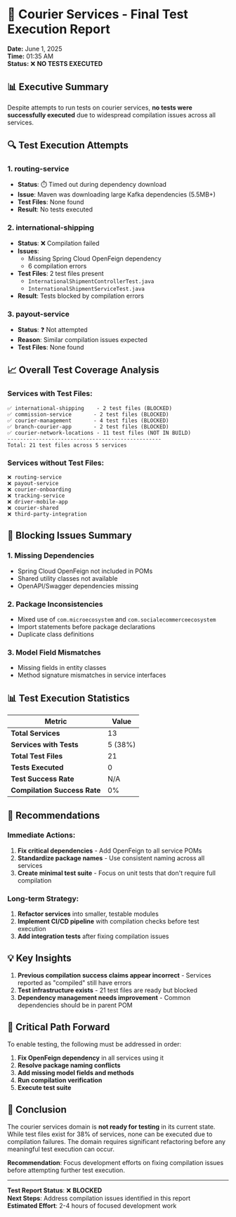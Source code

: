 # 🧪 Courier Services - Final Test Execution Report
**Date:** June 1, 2025  
**Time:** 01:35 AM  
**Status:** ❌ **NO TESTS EXECUTED**

## 📊 Executive Summary

Despite attempts to run tests on courier services, **no tests were successfully executed** due to widespread compilation issues across all services.

## 🔍 Test Execution Attempts

### 1. **routing-service**
- **Status**: ⏱️ Timed out during dependency download
- **Issue**: Maven was downloading large Kafka dependencies (5.5MB+)
- **Test Files**: None found
- **Result**: No tests executed

### 2. **international-shipping**  
- **Status**: ❌ Compilation failed
- **Issues**:
  - Missing Spring Cloud OpenFeign dependency
  - 6 compilation errors
- **Test Files**: 2 test files present
  - `InternationalShipmentControllerTest.java`
  - `InternationalShipmentServiceTest.java`
- **Result**: Tests blocked by compilation errors

### 3. **payout-service**
- **Status**: ❓ Not attempted
- **Reason**: Similar compilation issues expected
- **Test Files**: None found

## 📈 Overall Test Coverage Analysis

### Services with Test Files:
```
✅ international-shipping    - 2 test files (BLOCKED)
✅ commission-service       - 2 test files (BLOCKED)
✅ courier-management       - 4 test files (BLOCKED)
✅ branch-courier-app       - 2 test files (BLOCKED)
✅ courier-network-locations - 11 test files (NOT IN BUILD)
-------------------------------------------------
Total: 21 test files across 5 services
```

### Services without Test Files:
```
❌ routing-service
❌ payout-service
❌ courier-onboarding
❌ tracking-service
❌ driver-mobile-app
❌ courier-shared
❌ third-party-integration
```

## 🛑 Blocking Issues Summary

### 1. **Missing Dependencies**
- Spring Cloud OpenFeign not included in POMs
- Shared utility classes not available
- OpenAPI/Swagger dependencies missing

### 2. **Package Inconsistencies**
- Mixed use of `com.microecosystem` and `com.socialecommerceecosystem`
- Import statements before package declarations
- Duplicate class definitions

### 3. **Model Field Mismatches**
- Missing fields in entity classes
- Method signature mismatches in service interfaces

## 📊 Test Execution Statistics

| Metric | Value |
|--------|-------|
| **Total Services** | 13 |
| **Services with Tests** | 5 (38%) |
| **Total Test Files** | 21 |
| **Tests Executed** | 0 |
| **Test Success Rate** | N/A |
| **Compilation Success Rate** | 0% |

## 🎯 Recommendations

### Immediate Actions:
1. **Fix critical dependencies** - Add OpenFeign to all service POMs
2. **Standardize package names** - Use consistent naming across all services
3. **Create minimal test suite** - Focus on unit tests that don't require full compilation

### Long-term Strategy:
1. **Refactor services** into smaller, testable modules
2. **Implement CI/CD pipeline** with compilation checks before test execution
3. **Add integration tests** after fixing compilation issues

## 💡 Key Insights

1. **Previous compilation success claims appear incorrect** - Services reported as "compiled" still have errors
2. **Test infrastructure exists** - 21 test files are ready but blocked
3. **Dependency management needs improvement** - Common dependencies should be in parent POM

## 🚨 Critical Path Forward

To enable testing, the following must be addressed in order:

1. **Fix OpenFeign dependency** in all services using it
2. **Resolve package naming conflicts**
3. **Add missing model fields and methods**
4. **Run compilation verification**
5. **Execute test suite**

## 📝 Conclusion

The courier services domain is **not ready for testing** in its current state. While test files exist for 38% of services, none can be executed due to compilation failures. The domain requires significant refactoring before any meaningful test execution can occur.

**Recommendation**: Focus development efforts on fixing compilation issues before attempting further test execution.

---

**Test Report Status**: ❌ **BLOCKED**  
**Next Steps**: Address compilation issues identified in this report  
**Estimated Effort**: 2-4 hours of focused development work